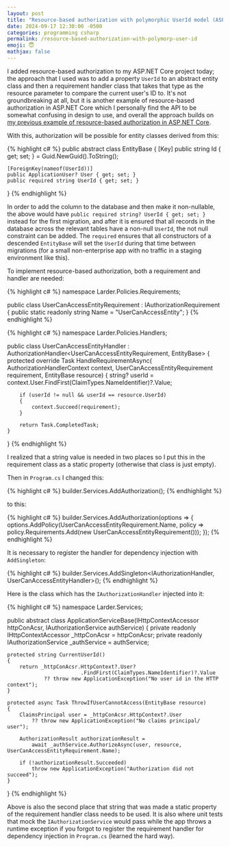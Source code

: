 ```yaml
---
layout: post
title: "Resource-based authorization with polymorphic UserId model (ASP.NET Core, EF Core)"
date: 2024-09-17 12:30:00 -0500
categories: programming csharp
permalink: /resource-based-authorization-with-polymorp-user-id
emoji: 😇
mathjax: false
---
```


I added resource-based authorization to my ASP.NET Core project today; the approach that I used was to add a property `UserId` to an abstract entity class and then a requirement handler class that takes that type as the resource parameter to compare the current user's ID to. It's not groundbreaking at all, but it is another example of resource-based authorization in ASP.NET Core which I personally find the API to be somewhat confusing in design to use, and overall the approach builds on [my previous example of resource-based authorization in ASP.NET Core](/asp-net-core-resourced-based-authorization-example).

With this, authorization will be possible for entity classes derived from this:

{% highlight c# %}
public abstract class EntityBase
{
    [Key]
    public string Id { get; set; } = Guid.NewGuid().ToString();

    [ForeignKey(nameof(UserId))]
    public ApplicationUser? User { get; set; }
    public required string UserId { get; set; }
}
{% endhighlight %}

In order to add the column to the database and then make it non-nullable, the above would have `public required string? UserId { get; set; }` instead for the first migration, and after it is ensured that all records in the database across the relevant tables have a non-null `UserId`, the not null constraint can be added. The `required` ensures that all constructors of a descended `EntityBase` will set the `UserId` during that time between migrations (for a small non-enterprise app with no traffic in a staging environment like this).

To implement resource-based authorization, both a requirement and handler are needed:

{% highlight c# %}
namespace Larder.Policies.Requirements;

public class UserCanAccessEntityRequirement : IAuthorizationRequirement
{
    public static readonly string Name = "UserCanAccessEntity";
}
{% endhighlight %}

{% highlight c# %}
namespace Larder.Policies.Handlers;

public class UserCanAccessEntityHandler
        : AuthorizationHandler<UserCanAccessEntityRequirement, EntityBase>
{
    protected override Task HandleRequirementAsync(
                            AuthorizationHandlerContext context,
                            UserCanAccessEntityRequirement requirement,
                                            EntityBase resource)
    {
        string? userId = context.User.FindFirst(ClaimTypes.NameIdentifier)?.Value;

        if (userId != null && userId == resource.UserId)
        {
            context.Succeed(requirement);
        }

        return Task.CompletedTask;        
    }
}
{% endhighlight %}

I realized that a string value is needed in two places so I put this in the requirement class as a static property (otherwise that class is just empty).

Then in `Program.cs` I changed this:

{% highlight c# %}
builder.Services.AddAuthorization();
{% endhighlight %}

to this:

{% highlight c# %}
builder.Services.AddAuthorization(options =>
{
    options.AddPolicy(UserCanAccessEntityRequirement.Name,
            policy => policy.Requirements.Add(new UserCanAccessEntityRequirement()));
});
{% endhighlight %}

It is necessary to register the handler for dependency injection with `AddSingleton`:

{% highlight c# %}
builder.Services.AddSingleton<IAuthorizationHandler, UserCanAccessEntityHandler>();
{% endhighlight %}

Here is the class which has the `IAuthorizationHandler` injected into it:

{% highlight c# %}
namespace Larder.Services;

public abstract class ApplicationServiceBase(IHttpContextAccessor httpConAcsr,
                                            IAuthorizationService authService)
{
    private readonly IHttpContextAccessor _httpConAcsr = httpConAcsr;
    private readonly IAuthorizationService _authService = authService;

    protected string CurrentUserId()
    {
        return _httpConAcsr.HttpContext?.User?
                            .FindFirst(ClaimTypes.NameIdentifier)?.Value
                ?? throw new ApplicationException("No user id in the HTTP context");
    }

    protected async Task ThrowIfUserCannotAccess(EntityBase resource)
    {
        ClaimsPrincipal user = _httpConAcsr.HttpContext?.User
            ?? throw new ApplicationException("No claims principal/ user");

        AuthorizationResult authorizationResult =
            await _authService.AuthorizeAsync(user, resource, UserCanAccessEntityRequirement.Name);

        if (!authorizationResult.Succeeded)
            throw new ApplicationException("Authorization did not succeed");
    }
}
{% endhighlight %}

Above is also the second place that string that was made a static property of the requirement handler class needs to be used. It is also where unit tests that mock the `IAuthorizationService` would pass while the app throws a runtime exception if you forgot to register the requirement handler for dependency injection in `Program.cs` (learned the hard way).
